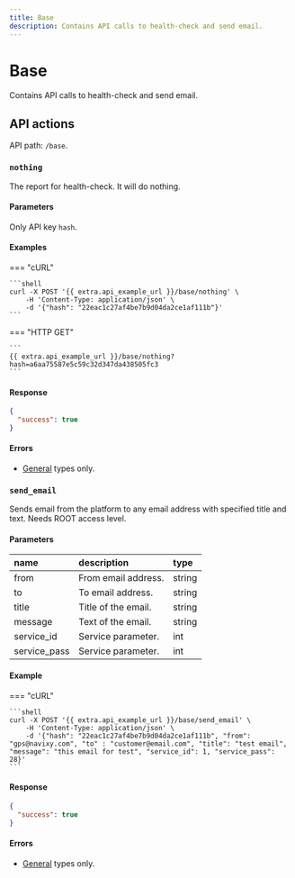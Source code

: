 ```yaml
---
title: Base
description: Contains API calls to health-check and send email.
---
```


# Base

Contains API calls to health-check and send email.


## API actions

API path: `/base`.

### `nothing`

The report for health-check. It will do nothing.

#### Parameters

Only API key `hash`.

#### Examples

=== "cURL"

    ```shell
    curl -X POST '{{ extra.api_example_url }}/base/nothing' \
        -H 'Content-Type: application/json' \
        -d '{"hash": "22eac1c27af4be7b9d04da2ce1af111b"}'
    ```

=== "HTTP GET"

    ```
    {{ extra.api_example_url }}/base/nothing?hash=a6aa75587e5c59c32d347da438505fc3
    ```

#### Response

```json
{
  "success": true
}
```

#### Errors

* [General](../../getting-started/errors.md#error-codes) types only.


### `send_email`

Sends email from the platform to any email address with specified title and text. Needs ROOT access level.

#### Parameters

| name         | description         | type   |
|:-------------|:--------------------|:-------|
| from         | From email address. | string |
| to           | To email address.   | string |
| title        | Title of the email. | string |
| message      | Text of the email.  | string |
| service_id   | Service parameter.  | int    |
| service_pass | Service parameter.  | int    |

#### Example

=== "cURL"

    ```shell
    curl -X POST '{{ extra.api_example_url }}/base/send_email' \
        -H 'Content-Type: application/json' \
        -d '{"hash": "22eac1c27af4be7b9d04da2ce1af111b", "from": "gps@navixy.com", "to" : "customer@email.com", "title": "test email", "message": "this email for test", "service_id": 1, "service_pass": 28}'
    ```
#### Response

```json
{
  "success": true
}
```

#### Errors

* [General](../../getting-started/errors.md#error-codes) types only.
